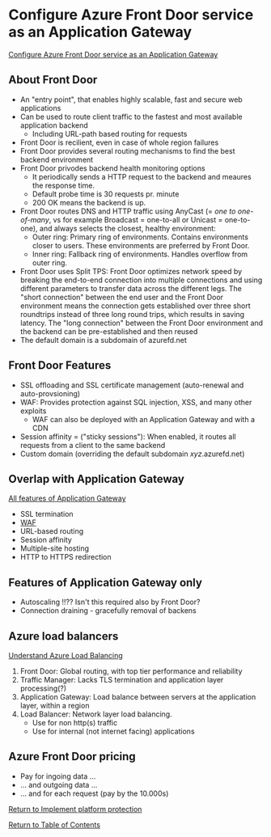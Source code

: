 # Configure Azure Front Door service as an Application Gateway

[Configure Azure Front Door service as an Application Gateway](https://docs.microsoft.com/en-us/azure/frontdoor/front-door-overview)

## About Front Door

* An "entry point", that enables highly scalable, fast and secure web applications
* Can be used to route client traffic to the fastest and most available application backend
   * Including URL-path based routing for requests
* Front Door is recilient, even in case of whole region failures
* Front Door provides several routing mechanisms to find the best backend environment
* Front Door privodes backend health monitoring options
   * It periodically sends a HTTP request to the backend and meaures the response time.
   * Default probe time is 30 requests pr. minute
   * 200 OK means the backend is up.
* Front Door routes DNS and HTTP traffic using AnyCast (= *one to one-of-many*, vs for example Broadcast = one-to-all or Unicast = one-to-one), and always selects the closest, healthy environment:
   * Outer ring: Primary ring of environments. Contains environments closer to users. These environments are preferred by Front Door.
   * Inner ring: Fallback ring of environments. Handles overflow from outer ring.
* Front Door uses Split TPS: Front Door optimizes network speed by breaking the end-to-end connection into multiple connections and using different parameters to transfer data across the different legs. The "short connection" between the end user and the Front Door environment means the connection gets established over three short roundtrips instead of three long round trips, which results in saving latency. The "long connection" between the Front Door environment and the backend can be pre-established and then reused
* The default domain is a subdomain of azurefd.net

## Front Door Features

* SSL offloading and SSL certificate management (auto-renewal and auto-provsioning)
* WAF: Provides protection against SQL injection, XSS, and many other exploits
   * WAF can also be deployed with an Application Gateway and with a CDN
* Session affinity = ("sticky sessions"): When enabled, it routes all requests from a client to the same backend
* Custom domain (overriding the default subdomain *xyz*.azurefd.net)

## Overlap with Application Gateway

[All features of Application Gateway](https://docs.microsoft.com/en-us/azure/application-gateway/features)

* SSL termination
* [WAF](15-Configure%20a%20Web%20Application%20Firewall%20(WAF)%20on%20Azure%20Application%20Gateway.md)
* URL-based routing
* Session affinity
* Multiple-site hosting
* HTTP to HTTPS redirection

## Features of Application Gateway only

* Autoscaling !!?? Isn't this required also by Front Door?
* Connection draining - gracefully removal of backens

## Azure load balancers

[Understand Azure Load Balancing](https://docs.microsoft.com/en-us/azure/architecture/guide/technology-choices/load-balancing-overview)

1. Front Door: Global routing, with top tier performance and reliability
1. Traffic Manager: Lacks TLS termination and application layer processing(?)
1. Application Gateway: Load balance between servers at the application layer, within a region
1. Load Balancer: Network layer load balancing. 
   * Use for non http(s) traffic
   * Use for internal (not internet facing) applications

## Azure Front Door pricing
* Pay for ingoing data ...
* ... and outgoing data ...
* ... and for each request (pay by the 10.000s)


[Return to Implement platform protection](README.md)

[Return to Table of Contents](../README.md)